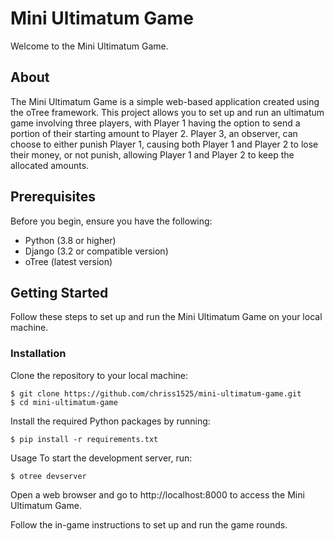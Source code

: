 # Mini Ultimatum Game

Welcome to the Mini Ultimatum Game.

## About 
The Mini Ultimatum Game is a simple web-based application created using the oTree framework. This project allows you to set up and run an ultimatum game involving three players, with Player 1 having the option to send a portion of their starting amount to Player 2. Player 3, an observer, can choose to either punish Player 1, causing both Player 1 and Player 2 to lose their money, or not punish, allowing Player 1 and Player 2 to keep the allocated amounts.

## Prerequisites

Before you begin, ensure you have the following:

- Python (3.8 or higher)
- Django (3.2 or compatible version)
- oTree (latest version)

## Getting Started

Follow these steps to set up and run the Mini Ultimatum Game on your local machine.

### Installation

Clone the repository to your local machine:

```shell
$ git clone https://github.com/chriss1525/mini-ultimatum-game.git
$ cd mini-ultimatum-game
```

Install the required Python packages by running:

```shell
$ pip install -r requirements.txt
```

Usage
To start the development server, run:

```shell
$ otree devserver
```


Open a web browser and go to http://localhost:8000 to access the Mini Ultimatum Game.

Follow the in-game instructions to set up and run the game rounds.

